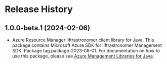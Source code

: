 # Release History

## 1.0.0-beta.1 (2024-02-06)

- Azure Resource Manager liftrastronomer client library for Java. This package contains Microsoft Azure SDK for liftrastronomer Management SDK.  Package tag package-2023-08-01. For documentation on how to use this package, please see [Azure Management Libraries for Java](https://aka.ms/azsdk/java/mgmt).
